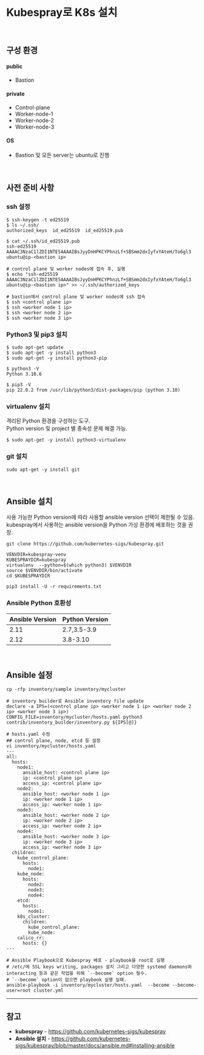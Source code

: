 # Kubespray로 K8s 설치

<br>

## 구성 환경
#### public
- Bastion

#### private
- Control-plane
- Worker-node-1
- Worker-node-2
- Worker-node-3

#### OS
- Bastion 및 모든 server는 ubuntu로 진행

<br>

## 사전 준비 사항
### ssh 설정
```
$ ssh-keygen -t ed25519
$ ls ~/.ssh/
authorized_keys  id_ed25519  id_ed25519.pub

$ cat ~/.ssh/id_ed25519.pub
ssh-ed25519 AAAAC3NzaC1lZDI1NTE5AAAAIBsJyyDnHPKCYPhnzLf+SBSmm2dxIyfxYAteH/To6gl3 ubuntu@ip-<bastion ip>

# control plane 및 worker nodes에 접속 후, 실행
$ echo "ssh-ed25519 AAAAC3NzaC1lZDI1NTE5AAAAIBsJyyDnHPKCYPhnzLf+SBSmm2dxIyfxYAteH/To6gl3 ubuntu@ip-<bastion ip>" >> ~/.ssh/authorized_keys

# bastion에서 control plane 및 worker nodes에 ssh 접속
$ ssh <control plane ip>
$ ssh <worker node 1 ip>
$ ssh <worker node 2 ip>
$ ssh <worker node 3 ip>
```

### Python3 및 pip3 설치
```
$ sudo apt-get update
$ sudo apt-get -y install python3
$ sudo apt-get -y install python3-pip

$ python3 -V
Python 3.10.6

$ pip3 -V
pip 22.0.2 from /usr/lib/python3/dist-packages/pip (python 3.10)
```

### virtualenv 설치
격리된 Python 환경을 구성하는 도구.  
Python version 및 project 별 종속성 문제 해결 가능.

```
$ sudo apt-get -y install python3-virtualenv
```

### git 설치
```
sudo apt-get -y install git
```

<br>

## Ansible 설치
사용 가능한 Python version에 따라 사용할 ansible version 선택이 제한될 수 있음.  
kubespray에서 사용하는 ansible version을 Python 가상 환경에 배포하는 것을 권장.

```
git clone https://github.com/kubernetes-sigs/kubespray.git

VENVDIR=kubespray-venv
KUBESPRAYDIR=kubespray
virtualenv  --python=$(which python3) $VENVDIR
source $VENVDIR/bin/activate
cd $KUBESPRAYDIR

pip3 install -U -r requirements.txt
```

### Ansible Python 호환성
|Ansible Version|Python Version|
|---|---|
|2.11|2.7,3.5-3.9|
|2.12|3.8-3.10|

<br>

## Ansible 설정
```
cp -rfp inventory/sample inventory/mycluster

# inventory builder로 Ansible inventory file update
declare -a IPS=(<control plane ip> <worker node 1 ip> <worker node 2 ip> <worker node 3 ip>)
CONFIG_FILE=inventory/mycluster/hosts.yaml python3 contrib/inventory_builder/inventory.py ${IPS[@]}

# hosts.yaml 수정
## control plane, node, etcd 등 설정
vi inventory/mycluster/hosts.yaml
---
all:
  hosts:
    node1:
      ansible_host: <control plane ip>
      ip: <control plane ip>
      access_ip: <control plane ip>
    node2:
      ansible_host: <worker node 1 ip>
      ip: <worker node 1 ip>
      access_ip: <worker node 1 ip>
    node3:
      ansible_host: <worker node 2 ip>
      ip: <worker node 2 ip>
      access_ip: <worker node 2 ip>
    node4:
      ansible_host: <worker node 3 ip>
      ip: <worker node 3 ip>
      access_ip: <worker node 3 ip>
  children:
    kube_control_plane:
      hosts:
        node1:
    kube_node:
      hosts:
        node2:
        node3:
        node4:
    etcd:
      hosts:
        node1:
    k8s_cluster:
      children:
        kube_control_plane:
        kube_node:
    calico_rr:
      hosts: {}
---

# Ansible Playbook으로 Kubespray 배포 - playbook을 root로 실행
# /etc/에 SSL keys writing, packages 설치 그리고 다양한 systemd daemons와 interacting 등과 같은 작업을 위해 `--become` option 필수.
# `--become` option이 없으면 playbook 실행 실패.
ansible-playbook -i inventory/mycluster/hosts.yaml  --become --become-user=root cluster.yml
```

<hr>

## 참고
- **kubespray** - https://github.com/kubernetes-sigs/kubespray
- **Ansible 설치** - https://github.com/kubernetes-sigs/kubespray/blob/master/docs/ansible.md#installing-ansible
